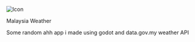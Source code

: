 ![Icon](https://github.com/user-attachments/assets/ee269e24-bd44-4c4e-bc7b-dafcf2903dbe)

Malaysia Weather

Some random ahh app i made using godot and data.gov.my weather API 
